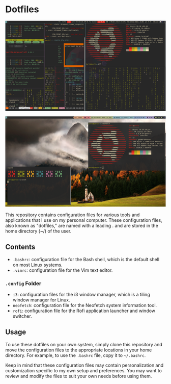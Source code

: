 # Dotfiles

![preview](./.screenshots/Screenshot%20from%202021-01-28%2021-09-34.png)

![preview](./.screenshots/2021-01-11-232800_1366x768_scrot.png)

This repository contains configuration files for various tools and applications that I use on my personal computer. These configuration files, also known as "dotfiles," are named with a leading . and are stored in the home directory (~/) of the user.

## Contents
* `.bashrc`: configuration file for the Bash shell, which is the default shell on most Linux systems.
* `.vimrc`: configuration file for the Vim text editor.
### `.config` Folder
* `i3`: configuration files for the i3 window manager, which is a tiling window manager for Linux.
* `neofetch`: configuration file for the Neofetch system information tool.
* `rofi`: configuration file for the Rofi application launcher and window switcher.

## Usage

To use these dotfiles on your own system, simply clone this repository and move the configuration files to the appropriate locations in your home directory. For example, to use the `.bashrc` file, copy it to `~/.bashrc`.

Keep in mind that these configuration files may contain personalization and customization specific to my own setup and preferences. You may want to review and modify the files to suit your own needs before using them.